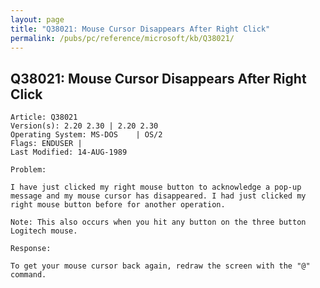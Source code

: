 ```yaml
---
layout: page
title: "Q38021: Mouse Cursor Disappears After Right Click"
permalink: /pubs/pc/reference/microsoft/kb/Q38021/
---
```


## Q38021: Mouse Cursor Disappears After Right Click

	Article: Q38021
	Version(s): 2.20 2.30 | 2.20 2.30
	Operating System: MS-DOS    | OS/2
	Flags: ENDUSER |
	Last Modified: 14-AUG-1989
	
	Problem:
	
	I have just clicked my right mouse button to acknowledge a pop-up
	message and my mouse cursor has disappeared. I had just clicked my
	right mouse button before for another operation.
	
	Note: This also occurs when you hit any button on the three button
	Logitech mouse.
	
	Response:
	
	To get your mouse cursor back again, redraw the screen with the "@"
	command.
